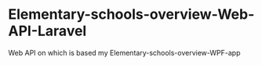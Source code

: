 # Elementary-schools-overview-Web-API-Laravel
 Web API on which is based my Elementary-schools-overview-WPF-app

